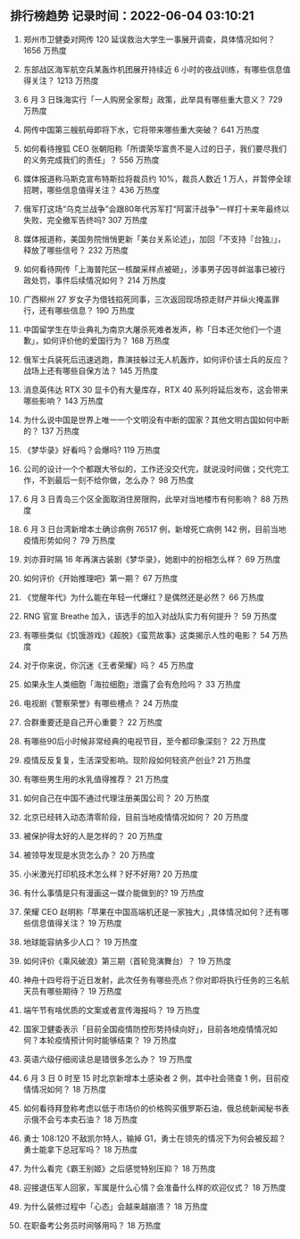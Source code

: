 
## 排行榜趋势 记录时间：2022-06-04 03:10:21
  
  1. 郑州市卫健委对网传 120 延误救治大学生一事展开调查，具体情况如何？ 1656 万热度
    
  2. 东部战区海军航空兵某轰炸机团展开持续近 6 小时的夜战训练，有哪些信息值得关注？ 1213 万热度
    
  3. 6 月 3 日珠海实行「一人购房全家帮」政策，此举具有哪些重大意义？ 729 万热度
    
  4. 网传中国第三艘航母即将下水，它将带来哪些重大突破？ 641 万热度
    
  5. 如何看待搜狐 CEO 张朝阳称「所谓荣华富贵不是人过的日子，我们要尽我们的义务完成我们的责任」？ 556 万热度
    
  6. 媒体报道称马斯克宣布特斯拉将裁员约 10%，裁员人数近 1 万人，并暂停全球招聘，哪些信息值得关注？ 436 万热度
    
  7. 俄军打这场“乌克兰战争”会跟80年代苏军打“阿富汗战争”一样打十来年最终以失败、完全撤军告终吗? 307 万热度
    
  8. 媒体报道称，美国务院悄悄更新「美台关系论述」，加回「不支持『台独』」，释放了哪些信号？ 232 万热度
    
  9. 如何看待网传「上海普陀区一核酸采样点被砸」，涉事男子因寻衅滋事已被行政处罚，事件后续情况如何？ 214 万热度
    
  10. 广西柳州 27 岁女子为借钱掐死同事，三次返回现场掠走财产并纵火掩盖罪行，还有哪些信息？ 190 万热度
    
  11. 中国留学生在毕业典礼为南京大屠杀死难者发声，称「日本还欠他们一个道歉」，如何评价他的爱国行为？ 168 万热度
    
  12. 俄军士兵装死后迅速逃跑，靠演技躲过无人机轰炸，如何评价该士兵的反应？战场上还有哪些自保方法？ 145 万热度
    
  13. 消息英伟达 RTX 30 显卡仍有大量库存，RTX 40 系列将延后发布，这会带来哪些影响？ 143 万热度
    
  14. 为什么说中国是世界上唯一一个文明没有中断的国家？其他文明古国如何中断的？ 137 万热度
    
  15. 《梦华录》好看吗？会爆吗? 119 万热度
    
  16. 公司的设计一个个都跟大爷似的，工作还没交代完，就说没时间做；交代完工作，不到最后一刻不给你做，怎么办？ 98 万热度
    
  17. 6 月 3 日青岛三个区全面取消住房限购，此举对当地楼市有何影响？ 88 万热度
    
  18. 6 月 3 日台湾新增本土确诊病例 76517 例，新增死亡病例 142 例，目前当地疫情形势如何？ 79 万热度
    
  19. 刘亦菲时隔 16 年再演古装剧《梦华录》，她剧中的扮相怎么样？ 69 万热度
    
  20. 如何评价《开始推理吧》第一期？ 67 万热度
    
  21. 《觉醒年代》为什么能在年轻一代爆红？是偶然还是必然？ 66 万热度
    
  22. RNG 官宣 Breathe 加入，该选手的加入对战队实力有何提升？ 59 万热度
    
  23. 有哪些类似《饥饿游戏》《超脱》《蛮荒故事》这类揭示人性的电影？ 54 万热度
    
  24. 对于你来说，你沉迷《王者荣耀》吗？ 45 万热度
    
  25. 如果永生人类细胞「海拉细胞」泄露了会有危险吗？ 33 万热度
    
  26. 电视剧《警察荣誉》有哪些槽点？ 24 万热度
    
  27. 合群重要还是自己开心重要？ 22 万热度
    
  28. 有哪些90后小时候非常经典的电视节目，至今都印象深刻？ 22 万热度
    
  29. 疫情反反复复，生活深受影响。现阶段如何轻资产创业? 21 万热度
    
  30. 有哪些男生用的水乳值得推荐？ 21 万热度
    
  31. 如何自己在中国不通过代理注册美国公司？ 20 万热度
    
  32. 北京已经转入动态清零阶段，目前当地疫情情况如何？ 20 万热度
    
  33. 被保护得太好的人是怎样的？ 20 万热度
    
  34. 被领导发现是水货怎么办？ 20 万热度
    
  35. 小米激光打印机技术怎么样？好不好用? 20 万热度
    
  36. 有什么事情是只有漫画这一媒介能做到的? 19 万热度
    
  37. 荣耀 CEO 赵明称「苹果在中国高端机还是一家独大」,具体情况如何？还有哪些信息值得关注？ 19 万热度
    
  38. 地球能容纳多少人口？ 19 万热度
    
  39. 如何评价《乘风破浪》第三期（首轮竞演舞台）？ 19 万热度
    
  40. 神舟十四号将于近日发射，此次任务有哪些亮点？你对即将执行任务的三名航天员有哪些期待？ 19 万热度
    
  41. 端午节有啥优质的文案或者宣传海报吗？ 19 万热度
    
  42. 国家卫健委表示「目前全国疫情防控形势持续向好」，目前各地疫情情况如何？本轮疫情预计何时能够结束？ 19 万热度
    
  43. 英语六级仔细阅读总是错很多怎么办？ 19 万热度
    
  44. 6 月 3 日 0 时至 15 时北京新增本土感染者 2 例，其中社会筛查 1 例，目前疫情情况如何？ 18 万热度
    
  45. 如何看待拜登称考虑以低于市场价的价格购买俄罗斯石油，俄总统新闻秘书表示俄不会亏本卖石油？ 18 万热度
    
  46. 勇士 108:120 不敌凯尔特人，输掉 G1，勇士在领先的情况下为何会被反超？勇士能拿下总冠军吗？ 18 万热度
    
  47. 为什么看完《霸王别姬》之后感觉特别压抑？ 18 万热度
    
  48. 迎接退伍军人回家，军属是什么心情？会准备什么样的欢迎仪式？ 18 万热度
    
  49. 为什么装修过程中「心态」会越来越崩溃？ 18 万热度
    
  50. 在职备考公务员时间够用吗？ 18 万热度
    